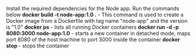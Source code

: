 Install the required dependencies for the Node app.
Run the commands below
**docker build -t node-app:1.0 .** - This command is used to create a Docker image from a Dockerfile with tag name "node-app" and the version is "1.0"
**docker ps** - lists all running Docker containers
**docker run -d -p 8080:3000 node-app:1.0** - starts a new container in detached mode, maps port 8080 of the host machine to port 3000 inside the container
**docker stop <container ID>** - stops the container

